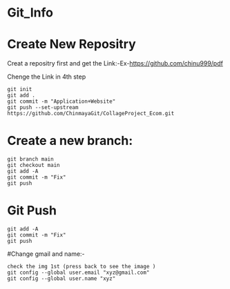 # Git_Info


# Create New Repositry

Creat a repositry first and get the Link:-Ex-https://github.com/chinu999/pdf

Chenge the Link in 4th step

```
git init
git add .
git commit -m "Application+Website"
git push --set-upstream https://github.com/ChinmayaGit/CollageProject_Ecom.git

```

# Create a new branch:
```
git branch main
git checkout main
git add -A
git commit -m "Fix"
git push
```

# Git Push
```
git add -A
git commit -m "Fix"
git push
```

#Change gmail and name:-
```
check the img 1st (press back to see the image )
git config --global user.email "xyz@gmail.com"
git config --global user.name "xyz"
```
